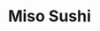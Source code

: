 ---
layout: place
title: "Miso Sushi"
permalink: /california/acton/miso-sushi.html
stateAbbr: CA
stateName: California
cityName: Acton
place_id: ChIJA9NwlHz2woARYMuee50lvV0
photos:
  - name: >-
      places/ChIJA9NwlHz2woARYMuee50lvV0/photos/AeeoHcITsBnCWlGjCMSbuhs9GOmJhD3Vs1lAlv0gCFmfvoRiDX4Iz_V_buAJWErf8ETmFY6PKQ2r0bk5Qnd0E9c-_eVI-IniWKEnqB_MKI2f3AjfgOFqiNbX3O948sRKGDDrs5CRve_HPdoCHjVhA-_7My7lmSRJvtZ02Pql64un5AcCjQXHt6Ctx9CfLye-bBviM3llt1NaDsrTmjBWq2HBD5rXehtQ4u44n1vVHlXHu3BxoztuEt6Jb3B_Xem3GGguQ-1qtSYuKsTdJpTHDS2KvhiZuE8WkcxN1fjBrLeiSTPOJyxt2DDo12xNyWzBKBr5eNN1P1niD2hVh9ElvD-2i66k1EtWFqGtZewkTmrB_pZvk8e_UzP9mxdDT66UYPXKyqFjdJp3Ot1LMrnobad6mb-IVCcmkqEQFfmT2pRH70CDEw
    widthPx: 4048
    heightPx: 3036
    authorAttributions:
      - displayName: Nick Lesseos
        uri: https://maps.google.com/maps/contrib/102236308342540251838
        photoUri: >-
          https://lh3.googleusercontent.com/a-/ALV-UjXnPXjoVh5S3JtOqhemikZwYUPkD-Mn4L9OGihKBDO96kdHqC3Cpg=s100-p-k-no-mo
    flagContentUri: >-
      https://www.google.com/local/imagery/report/?cb_client=maps_api_places.places_api&image_key=!1e10!2sCIHM0ogKEICAgIC44qH8Pw&hl=en-US
    googleMapsUri: >-
      https://www.google.com/maps/place//data=!3m4!1e2!3m2!1sCIHM0ogKEICAgIC44qH8Pw!2e10!4m2!3m1!1s0x80c2f67c9470d303:0x5dbd259d7b9ecb60
  - name: >-
      places/ChIJA9NwlHz2woARYMuee50lvV0/photos/AeeoHcKzRYHvFlAiXz4_pyFZIyAgDSNZRjGJd_rAsRQH8TCGnpJv1PY_uUhsScRNFPEA864YxPDcQ80awFHu9_XbQ_OpwlD9YRxkFNLLarbfMph-b9s22J-oOa3rG68kKwOAzI_ilPe3zbr-646zOyZo6u50RSI5uFKAgtZfVWBJbgSSjgmRaEZhx9Cc-s0Y5-1IgGK2UoOAEPL7DPkk105ld4DOKhpbQ5OjVcMe2coot0hiEXFfcJkiRMaRyn5wg_TDfrb63wnfXpVU_MdBASXQi2VwUmvDzpCFmLwGTc55CpeXkX72sJNL-O3B4eSX8YPgThrjPBkB1ysDtpeEdNsiOF9zKP2hyXwcCP-Hl35AJroo92kGusg15vNotXZU_qFGMHq4eU2Sq1tYYk3Tq29GfOHe51uW_7kQN9psu3vfxn1wCw
    widthPx: 4160
    heightPx: 3120
    authorAttributions:
      - displayName: E G
        uri: https://maps.google.com/maps/contrib/101750062829339612005
        photoUri: >-
          https://lh3.googleusercontent.com/a-/ALV-UjWZIvjwoZKeGOCj775Ni6Kx1SEd3PX6IsgrfRnnPy83woj7p-1tcg=s100-p-k-no-mo
    flagContentUri: >-
      https://www.google.com/local/imagery/report/?cb_client=maps_api_places.places_api&image_key=!1e10!2sCIHM0ogKEICAgIDe6quEGw&hl=en-US
    googleMapsUri: >-
      https://www.google.com/maps/place//data=!3m4!1e2!3m2!1sCIHM0ogKEICAgIDe6quEGw!2e10!4m2!3m1!1s0x80c2f67c9470d303:0x5dbd259d7b9ecb60
  - name: >-
      places/ChIJA9NwlHz2woARYMuee50lvV0/photos/AeeoHcKNlvnd-CfaSMlwhBcZHXWlTgVE7D23bqUNFcNAZ4q8OHtoBSdAF8LFFwFoVumYFJjqG35BovkSy_PvrX-wv_LgBEmYlYlTEhmd9_yhLIxNmP8KAuRhgKeFluUylHXztpIsHjmX17Y1C-huT8WzHl0XMGiU028ta8yf7DabLpcBiREZ3KSQqUHM7EU4E7Y0THc7ZdACXBnyyxP73oXsMGEX-T9Q1n6lu_ETYDQ-0H8yMjIO-oO5A2Z4hRbBIbjJL73TLLdT5ogsZjy3_amYeQy-Nr1Ro8UwWN8gt5rqMTOlgCCti7358rCV0CO0kclDD1srqL2eILBdgoCmij6Gyiw-eFpdoz0QUnW-WRcvJLKa0AiI21-ASWWebtQwuoy8IJiNhhUkcichXvxHaAW9DRDIB01La6sHY0ZUD95WOph3JQ
    widthPx: 4032
    heightPx: 3024
    authorAttributions:
      - displayName: Big dog Roger
        uri: https://maps.google.com/maps/contrib/109583377949648344470
        photoUri: >-
          https://lh3.googleusercontent.com/a-/ALV-UjXBicB9dULA71ew_lO_WFQLDzS-k4CSJJxq2DuL0-yUsVLN23s=s100-p-k-no-mo
    flagContentUri: >-
      https://www.google.com/local/imagery/report/?cb_client=maps_api_places.places_api&image_key=!1e10!2sCIHM0ogKEICAgICRldv0WQ&hl=en-US
    googleMapsUri: >-
      https://www.google.com/maps/place//data=!3m4!1e2!3m2!1sCIHM0ogKEICAgICRldv0WQ!2e10!4m2!3m1!1s0x80c2f67c9470d303:0x5dbd259d7b9ecb60
  - name: >-
      places/ChIJA9NwlHz2woARYMuee50lvV0/photos/AeeoHcLmsWZfFW1fG4QfOzQWu_VHe29aMKseNoUzWuxCCZqZM3KGrGRo1M2Uj1GDiC8gkeZYFubhRci3qe0R0s5uh4UAzo_4OADbobRT8M1GNGbvwoQzdI6iz8wa4b42cXH_ZSUdouGWZ7gy_7V_EYG6Q2Vk9L0xvok_VCcCBzcuFpnwdZ_KnbWrOBIs8Scmf9P4BCDJbXJq1Vj-7eEwjsc6c_KjBYckaG0IpcSc3HnZaAkynkitFv4m53oTXTVzyghp9N7uLWFph_97y6Cit1lDbAi1boD_7SfqfbpElrlgpF_CGd1DhFC6JDzhB5WKku3Zuqt6dif4KBvrlhK44Kuya9QsrLdFc4J018i1Z6K5i7pSi4-hVxBCcVK04LOOggQigEV_xyrth-qIqcFKm2lzdItZcQO1pfpAmeVUwfexLesFSJmR
    widthPx: 3000
    heightPx: 4000
    authorAttributions:
      - displayName: Christine Shafer
        uri: https://maps.google.com/maps/contrib/118408287700559099589
        photoUri: >-
          https://lh3.googleusercontent.com/a-/ALV-UjV0muXgMhy6XH0MOMe_kOwArm0jBHte4gL4FKkjPqoouUr6ynM4bw=s100-p-k-no-mo
    flagContentUri: >-
      https://www.google.com/local/imagery/report/?cb_client=maps_api_places.places_api&image_key=!1e10!2sCIHM0ogKEICAgIDesKvInAE&hl=en-US
    googleMapsUri: >-
      https://www.google.com/maps/place//data=!3m4!1e2!3m2!1sCIHM0ogKEICAgIDesKvInAE!2e10!4m2!3m1!1s0x80c2f67c9470d303:0x5dbd259d7b9ecb60
  - name: >-
      places/ChIJA9NwlHz2woARYMuee50lvV0/photos/AeeoHcL7h-mErIKLsCuSU4TrI5SgQNuRetsJWix9MxEruUv3ntgm8M5y_GjcldGCySZg9jM9eNUSAg7l1Dz03K_BqxrCZ3sMMTKrhnhIe7xMN5LqP15JzRtAw402384wkteGdjaLs6F8TI-KHkavrsuKtiXo2wDnSmHL0i389RqGdQw1xV9GLqI3KpV6wKZIy6sLrOSFwacfCN3E2Og3VCHz27wwNS4CAF7fY4Mwofpfqvr2H15dbC94cMzh1PviwelTuWgSQVBbqOgDpnJbO6_sgRBU0rnslwncPBk5jkZDRBqLIsm-2hWWDigX4hROD_UsVmCbX-g4BHhtsiw9F3jd31Uqfrf1wBshnFdIjy9Wo4-J2z8VwfSpMMjf7Xo2yzMKbJ_9FvN3UgSN25jkBRyx3oOPEM6t-ZDrCrWMEFp9apQ
    widthPx: 3624
    heightPx: 2392
    authorAttributions:
      - displayName: Charles Bruce
        uri: https://maps.google.com/maps/contrib/104317885522085984816
        photoUri: >-
          https://lh3.googleusercontent.com/a/ACg8ocKdbDpVm97cCSwuVpwGZHtmKB7uFEG6xDlKaYAvtZ3LbXA65A=s100-p-k-no-mo
    flagContentUri: >-
      https://www.google.com/local/imagery/report/?cb_client=maps_api_places.places_api&image_key=!1e10!2sCIHM0ogKEICAgIDq3t6LBQ&hl=en-US
    googleMapsUri: >-
      https://www.google.com/maps/place//data=!3m4!1e2!3m2!1sCIHM0ogKEICAgIDq3t6LBQ!2e10!4m2!3m1!1s0x80c2f67c9470d303:0x5dbd259d7b9ecb60
  - name: >-
      places/ChIJA9NwlHz2woARYMuee50lvV0/photos/AeeoHcI2opsM_dVMNZ9j6DHj1qCqlIyyCTc1AmN9NEUYWOr2joxbHfmsYmbyCQmaXlkjQ3CasrT9jvtOoxUYcQXXEzFCCC7fRDdWMOvb1tx0noVh7-TUSz_RT9YJvNEHvlrb5KTiDzY4rrl2DQTP8XerGbHYSALc0aBSsWs_lPjtHI0buaz13U9N1ZFlrydAlAeRIIT2QI9-jKFUq2iIsiNrDT-QiLHapzArV0iW7tMBHrAjb4_u0VOXQaoaQyQYXjb_GI5U_7P3ckXeGpxIcpZ6qxNK6KPdF1wFVZL41eQjI5vlHuBWgImDD_xKFEMpNQAuAVfIjgzlNSbeMIStxiFTMvEWncDyAlu5yys7sh71A669V6Km7iMBQeVQYBpwi8XsoOr5zJUEPSLagOqxUjbQ7KOdSJqRZ9iRJJpzaz50aCk66og
    widthPx: 3024
    heightPx: 4032
    authorAttributions:
      - displayName: Cheryl Mankin
        uri: https://maps.google.com/maps/contrib/102455340103385371280
        photoUri: >-
          https://lh3.googleusercontent.com/a-/ALV-UjU1ZwfDS_5apCbiumpp1T-_ZVW7HFKQ45L72rD6UY3BpjFqZLU6=s100-p-k-no-mo
    flagContentUri: >-
      https://www.google.com/local/imagery/report/?cb_client=maps_api_places.places_api&image_key=!1e10!2sCIHM0ogKEICAgIDdxczLpQE&hl=en-US
    googleMapsUri: >-
      https://www.google.com/maps/place//data=!3m4!1e2!3m2!1sCIHM0ogKEICAgIDdxczLpQE!2e10!4m2!3m1!1s0x80c2f67c9470d303:0x5dbd259d7b9ecb60
  - name: >-
      places/ChIJA9NwlHz2woARYMuee50lvV0/photos/AeeoHcKhtxXQpTuvhQAnoehhSHtXep2lifWTA5yvjUqoGiYnEmAKTlAasfOAQYLBALyc-GNnz-FETGEQ1VCRF5xdtkTvt9Eweh3VZQZT676Et-kCA6Yy5zBOeNxKPaaFclWZTyIeK9j7ZDfvtbD8ETk55H8g2BtdQUi4_lMXSHZCQwQ20rThy7uBBKPFpCM0a8QoBFocY9dJCeD-BmqyAIKxbg_eEnaMKcwVrQecAHLbzw3z91MyxuSD4DGU4BGwLu1eFuPQg6F7tRzRTZXijIy7U9hC6xM34boFcCdO6a_-TXO6fip-tNYWKuWDkLIAgtVwKQwfb9oN6Ni06MC5p9bPdb9HAmwQ4MJtsvetXOkVD03C_FfNa7vyuK_sAZI0hkV0WunfJEvw2O3jZWSwfUYAow8k2xrirNrIA_lC3lksFlHW8A
    widthPx: 4000
    heightPx: 3000
    authorAttributions:
      - displayName: Christine Shafer
        uri: https://maps.google.com/maps/contrib/118408287700559099589
        photoUri: >-
          https://lh3.googleusercontent.com/a-/ALV-UjV0muXgMhy6XH0MOMe_kOwArm0jBHte4gL4FKkjPqoouUr6ynM4bw=s100-p-k-no-mo
    flagContentUri: >-
      https://www.google.com/local/imagery/report/?cb_client=maps_api_places.places_api&image_key=!1e10!2sCIHM0ogKEICAgIDesKuYbQ&hl=en-US
    googleMapsUri: >-
      https://www.google.com/maps/place//data=!3m4!1e2!3m2!1sCIHM0ogKEICAgIDesKuYbQ!2e10!4m2!3m1!1s0x80c2f67c9470d303:0x5dbd259d7b9ecb60
  - name: >-
      places/ChIJA9NwlHz2woARYMuee50lvV0/photos/AeeoHcLsPWokFza9O5liGjZ_YYz__yCbFAN-iQyo-0lZoe5z4ne21TCT8I040T09zHCWoLw4jQrxlKUZhyXD_07iH_z9CHTQwQ76zbB4C-xlhHfo5LMLxW2W7wyZB83qxqRrDj-4Fi-C9Zo8t6EdQ1Ccf6Mr4H5Tm6VQ3AodZrTz-horMnaLsTdSvoVF1JSerkZWY3E7VCHwvi1X6hw3JTbJVsAIryJbBUtCTEOwB7TVRkLzuZMUAzi1D7wtiJTCg3IpHqvXwOOSj3lLGUh6tN81jBtX-8F2lG01mwjjkdpZ0eP-V2ISqKdpeV61NN7cKo1bo0l_6L88OidCoojTLJEq_g12QKSkMrxKi8P71EIGjXo9APX-3i7ZJu0gsK9zHHcsQgZGsIXYynhHVtLe3DVc3p8ra2BZV683J_SFtYrHmBL8fDE
    widthPx: 4800
    heightPx: 2700
    authorAttributions:
      - displayName: Mrs. Nina Costello
        uri: https://maps.google.com/maps/contrib/117675961945534968938
        photoUri: >-
          https://lh3.googleusercontent.com/a-/ALV-UjUYuzDtWg6AcAh21Xwf1JymJuZGhkSKJw46qbmoSAmm0j1PCYCp=s100-p-k-no-mo
    flagContentUri: >-
      https://www.google.com/local/imagery/report/?cb_client=maps_api_places.places_api&image_key=!1e10!2sCIHM0ogKEICAgICE27TQ1QE&hl=en-US
    googleMapsUri: >-
      https://www.google.com/maps/place//data=!3m4!1e2!3m2!1sCIHM0ogKEICAgICE27TQ1QE!2e10!4m2!3m1!1s0x80c2f67c9470d303:0x5dbd259d7b9ecb60
  - name: >-
      places/ChIJA9NwlHz2woARYMuee50lvV0/photos/AeeoHcKMZV7up6vl0lK2B04o1GfLRjFYL2JpuIGGcvlhL8YG4JE76PlNMSLalqOcQC01TUDEl7uARYRr0q42cVentxhtdiuYWscV_AmQRI9Yyuc1VuixRBT5eyqZhXl6KDesrMY971KPF4w8qyyB47U3ve33JUhwBKAoNqB3MoMSoMR05MJ-GYFcYB1CDaL1ELwwqjAQDqABTvbtzq_74AFnQ_o3Wqi5Tbzfe1nJ56v82bZ93OasMimg6qInRSQ-M5HLmB1JAh_w1vug_k2G6Phs1RidtanNUvITNzsQifE3foDrFekezJ4m4ShsjOyBZH5WAodyYQC6bgdDQfx-OA53H2vUiWZ7kwVKe302V17gVqQAAeMNo_gJdE5Jl5jXyrpWusolGDsE54xrT1W6ZtbTMkc_uVPptoxe5PaDMpgwvws2BeI
    widthPx: 3840
    heightPx: 2160
    authorAttributions:
      - displayName: Pedro Omar Prado Bautista
        uri: https://maps.google.com/maps/contrib/106210307486698662737
        photoUri: >-
          https://lh3.googleusercontent.com/a-/ALV-UjUfOO9gRpLbeoIxTrc5mB2rhInKYZPVYhgJNyzkP7FmelkuS7pR=s100-p-k-no-mo
    flagContentUri: >-
      https://www.google.com/local/imagery/report/?cb_client=maps_api_places.places_api&image_key=!1e10!2sCIHM0ogKEICAgIDD3fjuzAE&hl=en-US
    googleMapsUri: >-
      https://www.google.com/maps/place//data=!3m4!1e2!3m2!1sCIHM0ogKEICAgIDD3fjuzAE!2e10!4m2!3m1!1s0x80c2f67c9470d303:0x5dbd259d7b9ecb60
  - name: >-
      places/ChIJA9NwlHz2woARYMuee50lvV0/photos/AeeoHcKsf7KCo3dpoxmIjMh0BccrUk60ZUlKdrj6taKKNJWCUh8G76-UBb6CQCjzu6KjrtLiIKqMm7p2Aro1fTjUeH2-MrJ7R9yGPmxtbon_AreId3uM0j4npH28A75yBuYNqrArbVaBRALq04NsPjOpSXyeLFEcLmOw5fpkqMO5Ze_PDfYbnd87g-v24uWg-12r6cbEl4fM4-yiPdF6T2qUPBbUgQULZrbe0_8zCkhx6PXgHtd266Vjg2h-Djmos6we-ejTwGsocmlpU93eyRw4iqWPlw-xoVUMimxB3ss01CZubBIQOxAGllSNyxxAXQZIMiQsvMxebLy71EGpuPfXSbJIc_M1wU3wAUg2XWG09DE9eXU09tZu6yFoN6tZl45pOBpCydCebZmTNZgDxovwowFT8HjiM4EL6ubgtMWoUzqbCVE
    widthPx: 4160
    heightPx: 3120
    authorAttributions:
      - displayName: E G
        uri: https://maps.google.com/maps/contrib/101750062829339612005
        photoUri: >-
          https://lh3.googleusercontent.com/a-/ALV-UjWZIvjwoZKeGOCj775Ni6Kx1SEd3PX6IsgrfRnnPy83woj7p-1tcg=s100-p-k-no-mo
    flagContentUri: >-
      https://www.google.com/local/imagery/report/?cb_client=maps_api_places.places_api&image_key=!1e10!2sCIHM0ogKEICAgIDe6quE6wE&hl=en-US
    googleMapsUri: >-
      https://www.google.com/maps/place//data=!3m4!1e2!3m2!1sCIHM0ogKEICAgIDe6quE6wE!2e10!4m2!3m1!1s0x80c2f67c9470d303:0x5dbd259d7b9ecb60
address: 3720 Sierra Hwy, Acton, CA 93510, USA
street: 3720 Sierra Hwy
city: Acton
state: CA
zip: '93510'
country: USA
neighborhood: null
latitude: '34.492724'
longitude: '-118.195881'
accessibility_options:
  wheelchairAccessibleParking: true
  wheelchairAccessibleEntrance: true
  wheelchairAccessibleRestroom: true
  wheelchairAccessibleSeating: true
business_status: OPERATIONAL
name: Miso Sushi
google_maps_links:
  directionsUri: >-
    https://www.google.com/maps/dir//''/data=!4m7!4m6!1m1!4e2!1m2!1m1!1s0x80c2f67c9470d303:0x5dbd259d7b9ecb60!3e0
  placeUri: https://maps.google.com/?cid=6754596374439709536
  writeAReviewUri: >-
    https://www.google.com/maps/place//data=!4m3!3m2!1s0x80c2f67c9470d303:0x5dbd259d7b9ecb60!12e1
  reviewsUri: >-
    https://www.google.com/maps/place//data=!4m4!3m3!1s0x80c2f67c9470d303:0x5dbd259d7b9ecb60!9m1!1b1
  photosUri: >-
    https://www.google.com/maps/place//data=!4m3!3m2!1s0x80c2f67c9470d303:0x5dbd259d7b9ecb60!10e5
primary_type: Japanese Restaurant
opening_hours:
  regular: null
  current: null
secondary_opening_hours:
  regular:
    weekdayDescriptions: null
    type: null
  current:
    weekdayDescriptions: null
    type: null
phone: null
price_level: null
price_range: null
rating: null
rating_count: 0
website: null
description: null
reviews: null
parking_options: null
payment_options: null
allow_dogs: null
curbside_pickup: null
delivery: null
dine_in: null
good_for_children: null
good_for_groups: null
good_for_sports: null
live_music: null
menu_for_children: null
outdoor_seating: null
reservable: null
restroom: null
serves_beer: null
serves_breakfast: null
serves_brunch: null
serves_cocktails: null
serves_coffee: null
serves_dinner: null
serves_dessert: null
serves_lunch: null
serves_vegetarian_food: null
serves_wine: null
takeout: null

---
